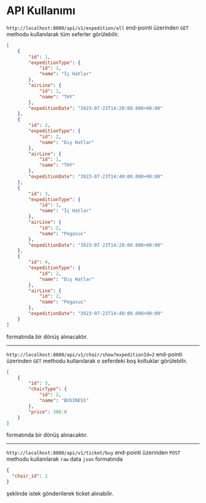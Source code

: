 # API Kullanımı
`http://localhost:8080/api/v1/expedition/all` end-pointi üzerinden `GET` methodu kullanılarak tüm seferler görülebilir.
```json
[
    {
        "id": 1,
        "expeditionType": {
            "id": 1,
            "name": "İç Hatlar"
        },
        "airLine": {
            "id": 1,
            "name": "THY"
        },
        "expeditionDate": "3923-07-23T14:20:00.000+00:00"
    },
    {
        "id": 2,
        "expeditionType": {
            "id": 2,
            "name": "Dış Hatlar"
        },
        "airLine": {
            "id": 1,
            "name": "THY"
        },
        "expeditionDate": "3923-07-23T14:40:00.000+00:00"
    },
    {
        "id": 3,
        "expeditionType": {
            "id": 1,
            "name": "İç Hatlar"
        },
        "airLine": {
            "id": 2,
            "name": "Pegasus"
        },
        "expeditionDate": "3923-07-23T14:20:00.000+00:00"
    },
    {
        "id": 4,
        "expeditionType": {
            "id": 2,
            "name": "Dış Hatlar"
        },
        "airLine": {
            "id": 2,
            "name": "Pegasus"
        },
        "expeditionDate": "3923-07-23T14:40:00.000+00:00"
    }
]
```
formatında bir dönüş alınacaktır.

---
`http://localhost:8080/api/v1/chair/show?expeditionId=2` end-pointi üzerinden `GET` methodu kullanılarak o seferdeki boş koltuklar görülebilir.
```json
[
    {
        "id": 3,
        "chairType": {
            "id": 2,
            "name": "BUSINESS"
        },
        "price": 300.0
    }
]
```
formatında bir dönüş alınacaktır.

---
`http://localhost:8080/api/v1/ticket/buy` end-pointi üzerinden `POST` methodu kullanılarak `raw` data `json` formatında
```json
{
  "chair_id": 1
}
```
şeklinde istek gönderilerek ticket alınabilir.